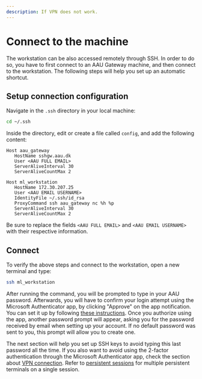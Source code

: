 ```yaml
---
description: If VPN does not work.
---
```


# Connect to the machine

The workstation can be also accessed remotely through SSH. In order to do so, you have to first connect to an AAU Gateway machine, and then connect to the workstation. The following steps will help you set up an automatic shortcut.

## Setup connection configuration

Navigate in the `.ssh` directory in your local machine:

```bash
cd ~/.ssh
```

Inside the directory, edit or create a file called `config`, and add the following content:

```
Host aau_gateway
   HostName sshgw.aau.dk
   User <AAU FULL EMAIL>
   ServerAliveInterval 30
   ServerAliveCountMax 2

Host ml_workstation
   HostName 172.30.207.25
   User <AAU EMAIL USERNAME>
   IdentityFile ~/.ssh/id_rsa
   ProxyCommand ssh aau_gateway nc %h %p
   ServerAliveInterval 30
   ServerAliveCountMax 2
```

Be sure to replace the fields `<AAU FULL EMAIL>` and `<AAU EMAIL USERNAME>` with their respective information.

## Connect

To verify the above steps and connect to the workstation, open a new terminal and type:

```bash
ssh ml_workstation
```

After running the command, you will be prompted to type in your AAU password. Afterwards, you will have to confirm your login attempt using the Microsoft Authenticator app, by clicking "Approve" on the app notification. You can set it up by following [these instructions](https://www.en.its.aau.dk/instructions/Username+and+password/Azure+MFA/). Once you authorize using the app, another password prompt will appear, asking you for the password received by email when setting up your account. If no default password was sent to you, this prompt will allow you to create one.

The next section will help you set up SSH keys to avoid typing this last password all the time. If you also want to avoid using the 2-factor authentication through the Microsoft Authenticator app, check the section about [VPN connection](connection-through-vpn.md). Refer to [persistent sessions](../usage/tmux-persistent-sessions.md) for multiple persistent terminals on a single session.
